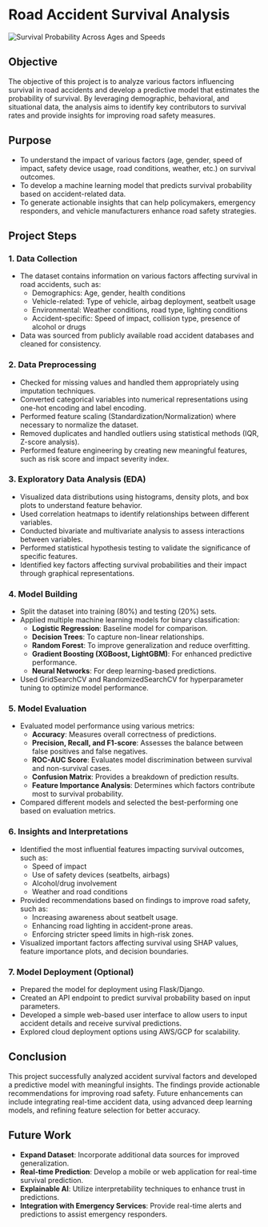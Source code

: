 # Road Accident Survival Analysis
![Survival Probability Across Ages and Speeds]()
## Objective
The objective of this project is to analyze various factors influencing survival in road accidents and develop a predictive model that estimates the probability of survival. By leveraging demographic, behavioral, and situational data, the analysis aims to identify key contributors to survival rates and provide insights for improving road safety measures.

## Purpose
- To understand the impact of various factors (age, gender, speed of impact, safety device usage, road conditions, weather, etc.) on survival outcomes.
- To develop a machine learning model that predicts survival probability based on accident-related data.
- To generate actionable insights that can help policymakers, emergency responders, and vehicle manufacturers enhance road safety strategies.

## Project Steps

### 1. Data Collection
- The dataset contains information on various factors affecting survival in road accidents, such as:
  - Demographics: Age, gender, health conditions
  - Vehicle-related: Type of vehicle, airbag deployment, seatbelt usage
  - Environmental: Weather conditions, road type, lighting conditions
  - Accident-specific: Speed of impact, collision type, presence of alcohol or drugs
- Data was sourced from publicly available road accident databases and cleaned for consistency.

### 2. Data Preprocessing
- Checked for missing values and handled them appropriately using imputation techniques.
- Converted categorical variables into numerical representations using one-hot encoding and label encoding.
- Performed feature scaling (Standardization/Normalization) where necessary to normalize the dataset.
- Removed duplicates and handled outliers using statistical methods (IQR, Z-score analysis).
- Performed feature engineering by creating new meaningful features, such as risk score and impact severity index.

### 3. Exploratory Data Analysis (EDA)
- Visualized data distributions using histograms, density plots, and box plots to understand feature behavior.
- Used correlation heatmaps to identify relationships between different variables.
- Conducted bivariate and multivariate analysis to assess interactions between variables.
- Performed statistical hypothesis testing to validate the significance of specific features.
- Identified key factors affecting survival probabilities and their impact through graphical representations.

### 4. Model Building
- Split the dataset into training (80%) and testing (20%) sets.
- Applied multiple machine learning models for binary classification:
  - **Logistic Regression**: Baseline model for comparison.
  - **Decision Trees**: To capture non-linear relationships.
  - **Random Forest**: To improve generalization and reduce overfitting.
  - **Gradient Boosting (XGBoost, LightGBM)**: For enhanced predictive performance.
  - **Neural Networks**: For deep learning-based predictions.
- Used GridSearchCV and RandomizedSearchCV for hyperparameter tuning to optimize model performance.

### 5. Model Evaluation
- Evaluated model performance using various metrics:
  - **Accuracy**: Measures overall correctness of predictions.
  - **Precision, Recall, and F1-score**: Assesses the balance between false positives and false negatives.
  - **ROC-AUC Score**: Evaluates model discrimination between survival and non-survival cases.
  - **Confusion Matrix**: Provides a breakdown of prediction results.
  - **Feature Importance Analysis**: Determines which factors contribute most to survival probability.
- Compared different models and selected the best-performing one based on evaluation metrics.

### 6. Insights and Interpretations
- Identified the most influential features impacting survival outcomes, such as:
  - Speed of impact
  - Use of safety devices (seatbelts, airbags)
  - Alcohol/drug involvement
  - Weather and road conditions
- Provided recommendations based on findings to improve road safety, such as:
  - Increasing awareness about seatbelt usage.
  - Enhancing road lighting in accident-prone areas.
  - Enforcing stricter speed limits in high-risk zones.
- Visualized important factors affecting survival using SHAP values, feature importance plots, and decision boundaries.

### 7. Model Deployment (Optional)
- Prepared the model for deployment using Flask/Django.
- Created an API endpoint to predict survival probability based on input parameters.
- Developed a simple web-based user interface to allow users to input accident details and receive survival predictions.
- Explored cloud deployment options using AWS/GCP for scalability.

## Conclusion
This project successfully analyzed accident survival factors and developed a predictive model with meaningful insights. The findings provide actionable recommendations for improving road safety. Future enhancements can include integrating real-time accident data, using advanced deep learning models, and refining feature selection for better accuracy.

## Future Work
- **Expand Dataset**: Incorporate additional data sources for improved generalization.
- **Real-time Prediction**: Develop a mobile or web application for real-time survival prediction.
- **Explainable AI**: Utilize interpretability techniques to enhance trust in predictions.
- **Integration with Emergency Services**: Provide real-time alerts and predictions to assist emergency responders.

